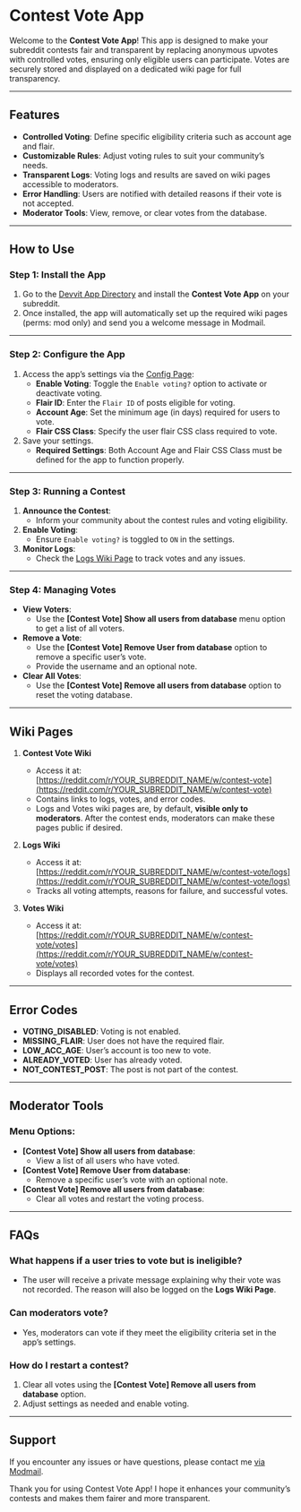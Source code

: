 # Contest Vote App

Welcome to the **Contest Vote App**! This app is designed to make your subreddit contests fair and transparent by replacing anonymous upvotes with controlled votes, ensuring only eligible users can participate. Votes are securely stored and displayed on a dedicated wiki page for full transparency.

---

## Features
- **Controlled Voting**: Define specific eligibility criteria such as account age and flair.
- **Customizable Rules**: Adjust voting rules to suit your community’s needs.
- **Transparent Logs**: Voting logs and results are saved on wiki pages accessible to moderators.
- **Error Handling**: Users are notified with detailed reasons if their vote is not accepted.
- **Moderator Tools**: View, remove, or clear votes from the database.

---

## How to Use

### Step 1: Install the App
1. Go to the [Devvit App Directory](https://developers.reddit.com/apps/) and install the **Contest Vote App** on your subreddit.
2. Once installed, the app will automatically set up the required wiki pages (perms: mod only) and send you a welcome message in Modmail.

---

### Step 2: Configure the App
1. Access the app’s settings via the [Config Page](https://developers.reddit.com/r/YOUR_SUBREDDIT_NAME/apps/contest-vote):
    - **Enable Voting**: Toggle the `Enable voting?` option to activate or deactivate voting.
    - **Flair ID**: Enter the `Flair ID` of posts eligible for voting.
    - **Account Age**: Set the minimum age (in days) required for users to vote.
    - **Flair CSS Class**: Specify the user flair CSS class required to vote.
2. Save your settings.
    - **Required Settings**: Both Account Age and Flair CSS Class must be defined for the app to function properly.

---

### Step 3: Running a Contest
1. **Announce the Contest**:
    - Inform your community about the contest rules and voting eligibility.
2. **Enable Voting**:
    - Ensure `Enable voting?` is toggled to `ON` in the settings.
3. **Monitor Logs**:
    - Check the [Logs Wiki Page](https://reddit.com/r/YOUR_SUBREDDIT_NAME/w/contest-vote/logs) to track votes and any issues.

---

### Step 4: Managing Votes
- **View Voters**:
    - Use the **[Contest Vote] Show all users from database** menu option to get a list of all voters.
- **Remove a Vote**:
    - Use the **[Contest Vote] Remove User from database** option to remove a specific user’s vote.
    - Provide the username and an optional note.
- **Clear All Votes**:
    - Use the **[Contest Vote] Remove all users from database** option to reset the voting database.

---

## Wiki Pages

1. **Contest Vote Wiki**
    - Access it at: [https://reddit.com/r/YOUR_SUBREDDIT_NAME/w/contest-vote](https://reddit.com/r/YOUR_SUBREDDIT_NAME/w/contest-vote)
    - Contains links to logs, votes, and error codes.
    - Logs and Votes wiki pages are, by default, **visible only to moderators**. After the contest ends, moderators can make these pages public if desired.

2. **Logs Wiki**
    - Access it at: [https://reddit.com/r/YOUR_SUBREDDIT_NAME/w/contest-vote/logs](https://reddit.com/r/YOUR_SUBREDDIT_NAME/w/contest-vote/logs)
    - Tracks all voting attempts, reasons for failure, and successful votes.

3. **Votes Wiki**
    - Access it at: [https://reddit.com/r/YOUR_SUBREDDIT_NAME/w/contest-vote/votes](https://reddit.com/r/YOUR_SUBREDDIT_NAME/w/contest-vote/votes)
    - Displays all recorded votes for the contest.

---

## Error Codes

- **VOTING_DISABLED**: Voting is not enabled.
- **MISSING_FLAIR**: User does not have the required flair.
- **LOW_ACC_AGE**: User’s account is too new to vote.
- **ALREADY_VOTED**: User has already voted.
- **NOT_CONTEST_POST**: The post is not part of the contest.

---

## Moderator Tools

### Menu Options:
- **[Contest Vote] Show all users from database**:
    - View a list of all users who have voted.
- **[Contest Vote] Remove User from database**:
    - Remove a specific user’s vote with an optional note.
- **[Contest Vote] Remove all users from database**:
    - Clear all votes and restart the voting process.

---

## FAQs

### What happens if a user tries to vote but is ineligible?
- The user will receive a private message explaining why their vote was not recorded. The reason will also be logged on the **Logs Wiki Page**.

### Can moderators vote?
- Yes, moderators can vote if they meet the eligibility criteria set in the app’s settings.

### How do I restart a contest?
1. Clear all votes using the **[Contest Vote] Remove all users from database** option.
2. Adjust settings as needed and enable voting.

---

## Support
If you encounter any issues or have questions, please contact me [via Modmail](https://reddit.com/message/compose?to=/r/paskapps&subject=Contest%20Vote%20App%20-%20feedback&message=Text%3A%20).

Thank you for using Contest Vote App! I hope it enhances your community’s contests and makes them fairer and more transparent.

